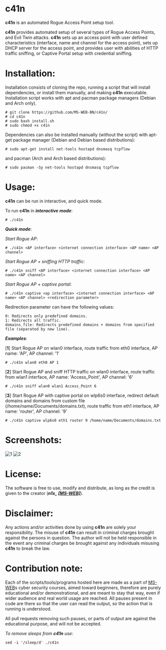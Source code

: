 # c41n
**c41n** is an automated Rogue Access Point setup tool.

**c41n** provides automated setup of several types of Rogue Access Points, and Evil Twin attacks. **c41n** sets up an access point with user defined characteristics (interface, name and channel for the access point), sets up DHCP server for the access point, and provides user with abilities of HTTP traffic sniffing, or Captive Portal setup with credential sniffing. 

# Installation:
Installation consists of cloning the repo, running a script that will install dependencies, or install them manually, and making **c41n** executable. Installation script works with apt and pacman package managers (Debian and Arch only). 
```
# git clone https://github.com/MS-WEB-BN/c41n/
# cd c41n
# sudo bash install.sh
# sudo chmod +x c41n
```
Dependencies can also be installed manually (without the script) with apt-get package manager (Debian and Debian based distributions):
```
# sudo apt-get install net-tools hostapd dnsmasq tcpflow
```
and pacman (Arch and Arch based distributions):
```
# sudo pacman -Sy net-tools hostapd dnsmasq tcpflow
```

# Usage:
**c41n** can be run in interactive, and quick mode.

To run **c41n** in ***interactive mode***:
```
# ./c41n
```

***Quick mode***:


*Start Rogue AP*:
```
# ./c41n <AP interface> <internet connection interface> <AP name> <AP channel>
```

*Start Rogue AP + sniffing HTTP traffic*:
```
# ./c41n sniff <AP interface> <internet connection interface> <AP name> <AP channel>
```

*Start Rogue AP + captive portal*:
```
# ./c41n captive <ap interface> <internet connection interface> <AP name> <AP channel> <redirection parameter>
```

Redirection parameter can have the following values: 
```
0: Redirects only predefined domains.
1: Redirects all traffic.
domains_file: Redirects predefined domains + domains from specified file (separated by new line).
```

***Examples***:

[**1**] Start Rogue AP on wlan0 interface, route traffic from eth0 interface, AP name: 'AP', AP channel: '1'
```
# ./c41n wlan0 eth0 AP 1
```

[**2**] Start Rogue AP and sniff HTTP traffic on wlan0 interface, route traffic from wlan1 interface, AP name: 'Access_Point', AP channel: '6'
```
# ./c41n sniff wlan0 wlan1 Access_Point 6
```

[**3**] Start Rogue AP with captive portal on wlp6s0 interface, redirect default domains and domains from custom file (/home/name/Documents/domains.txt), route traffic from eth1 interface, AP name: 'router', AP channel: '9'
```
# ./c41n captive wlp6s0 eth1 router 9 /home/name/Documents/domains.txt
```

# Screenshots:

![1](https://i.ibb.co/w7bTzpJ/c41n-arch.png)
![2](https://i.ibb.co/rH8hykc/screenshot.png)

# License:

The software is free to use, modify and distribute, as long as the credit is given to the creator (***n1x_ [[MS-WEB]](https://www.ms-web.agency/)***).

# Disclaimer:

Any actions and/or activities done by using **c41n** are solely your responsibility. The misuse of **c41n** can result in criminal charges brought against the persons in question. The author will not be held responsible in the event any criminal charges be brought against any individuals misusing **c41n** to break the law.

# Contribution note:

Each of the scripts/tools/programs hosted here are made as a part of [MS-WEB](https://www.ms-web.agency/)s cyber security courses, aimed toward beginners, therefore are purely educational and/or demonstrational, and are meant to stay that way, even if wider audience and real world usage are reached. All pauses present in code are there so that the user can read the output, so the action that is running is understood.

All pull requests removing such pauses, or parts of output are against the educational purpose, and will not be accepted.

*To remove sleeps from **c41n** use:*
```
sed -i '/sleep/d' ./c41n
```
